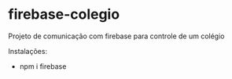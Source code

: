 # firebase-colegio

Projeto de comunicação com firebase para controle de um colégio

Instalações:
- npm i firebase
